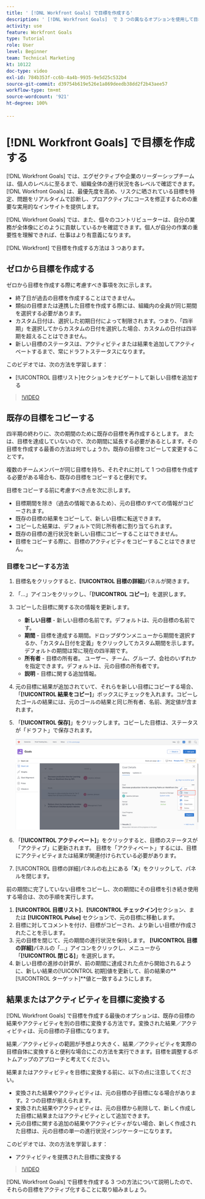 ```yaml
---
title: ' [!DNL Workfront Goals] で目標を作成する'
description: ' [!DNL Workfront Goals]  で 3 つの異なるオプションを使用して目標を作成する方法を説明します。'
activity: use
feature: Workfront Goals
type: Tutorial
role: User
level: Beginner
team: Technical Marketing
kt: 10122
doc-type: video
exl-id: 784b353f-cc6b-4a4b-9935-9e5d25c532b4
source-git-commit: d39754b619e526e1a869deedb38dd2f2b43aee57
workflow-type: tm+mt
source-wordcount: '921'
ht-degree: 100%

---
```


# [!DNL Workfront Goals] で目標を作成する

[!DNL Workfront Goals] では、エグゼクティブや企業のリーダーシップチームは、個人のレベルに至るまで、組織全体の進行状況を各レベルで確認できます。[!DNL Workfront Goals] は、最優先度を高め、リスクに晒されている目標を特定、問題をリアルタイムで診断し、プロアクティブにコースを修正するための重要な実用的なインサイトを提供します。

[!DNL Workfront Goals] では、また、個々のコントリビューターは、自分の業務が全体像にどのように貢献しているかを確認できます。個人が自分の作業の重要性を理解できれば、仕事はより有意義になります。

[!DNL Workfront] で目標を作成する方法は 3 つあります。

## ゼロから目標を作成する

ゼロから目標を作成する際に考慮すべき事項を次に示します。

* 終了日が過去の目標を作成することはできません。
* 類似の目標または連携した目標を作成する際には、組織内の全員が同じ期間を選択する必要があります。
* カスタム日付は、選択した初期日付によって制限されます。つまり、「四半期」を選択してからカスタムの日付を選択した場合、カスタムの日付は四半期を超えることはできません。
* 新しい目標のステータスは、アクティビティまたは結果を追加してアクティベートするまで、常にドラフトステータスになります。

このビデオでは、次の方法を学習します：

* [!UICONTROL 目標リスト]セクションをナビゲートして新しい目標を追加する

>[!VIDEO](https://video.tv.adobe.com/v/335191/?quality=12)

## 既存の目標をコピーする

四半期の終わりに、次の期間のために既存の目標を再作成するとします。 または、目標を達成していないので、次の期間に延長する必要があるとします。その目標を作成する最善の方法は何でしょうか。既存の目標をコピーして変更することです。

複数のチームメンバーが同じ目標を持ち、それぞれに対して 1 つの目標を作成する必要がある場合も、既存の目標をコピーすると便利です。

目標をコピーする前に考慮すべき点を次に示します。

* 目標期間を除き（過去の情報であるため）、元の目標のすべての情報がコピーされます。
* 既存の目標の結果をコピーして、新しい目標に転送できます。
* コピーした結果は、デフォルトで同じ所有者に割り当てられます。
* 既存の目標の進行状況を新しい目標にコピーすることはできません。
* 目標をコピーする際に、目標のアクティビティをコピーすることはできません。

### 目標をコピーする方法

1. 目標名をクリックすると、**[!UICONTROL 目標の詳細]**&#x200B;パネルが開きます。
1. 「...」アイコンをクリックし、「**[!UICONTROL コピー]**」を選択します。
1. コピーした目標に関する次の情報を更新します。
   * **新しい目標** - 新しい目標の名前です。デフォルトは、元の目標の名前です。
   * **期間** - 目標を達成する期間。ドロップダウンメニューから期間を選択するか、「カスタム日付を定義」をクリックしてカスタム期間を示します。デフォルトの期間は常に現在の四半期です。
   * **所有者** - 目標の所有者。 ユーザー、チーム、グループ、会社のいずれかを指定できます。デフォルトは、元の目標の所有者です。
   * **説明** - 目標に関する追加情報。

1. 元の目標に結果が追加されていて、それらを新しい目標にコピーする場合、「**[!UICONTROL 結果をコピー]**」ボックスにチェックを入れます。コピーしたゴールの結果には、元のゴールの結果と同じ所有者、名前、測定値が含まれます。

1. 「**[!UICONTROL 保存]**」をクリックします。コピーした目標は、ステータスが「ドラフト」で保存されます。

   ![[!DNL Workfront Goals] の[!UICONTROL 目標の詳細]パネルと[!UICONTROL コピー]オプションの画像](assets/03-workfront-goals-copy-a-goal.png)

1. 「**[!UICONTROL アクティベート]**」をクリックすると、目標のステータスが「アクティブ」に更新されます。 目標を「アクティベート」するには、目標にアクティビティまたは結果が関連付けられている必要があります。

1. [!UICONTROL 目標の詳細]パネルの右上にある「**X**」をクリックして、パネルを閉じます。

前の期間に完了していない目標をコピーし、次の期間にその目標を引き続き使用する場合は、次の手順を実行します。

1. **[!UICONTROL 目標リスト]**、**[!UICONTROL チェックイン]**&#x200B;セクション、または **[!UICONTROL Pulse]** セクションで、元の目標に移動します。
1. 目標に対してコメントを付け、目標がコピーされ、より新しい目標が作成されたことを示します。
1. 元の目標を閉じて、元の期間の進行状況を保持します。 **[!UICONTROL 目標の詳細]**&#x200B;パネルの「...」アイコンをクリックし、メニューから「**[!UICONTROL 閉じる]**」を選択します。
1. 新しい目標の進捗の計算が、前の期間に達成された点から開始されるように、新しい結果の[!UICONTROL 初期]値を更新して、前の結果の&#x200B;**[!UICONTROL ターゲット]**値と一致するようにします。


## 結果またはアクティビティを目標に変換する

[!DNL Workfront Goals] で目標を作成する最後のオプションは、既存の目標の結果やアクティビティを別の目標に変換する方法です。変換された結果／アクティビティは、元の目標の子目標になります。

結果／アクティビティの範囲が予想より大きく、結果／アクティビティを実際の目標自体に変換すると便利な場合にこの方法を実行できます。目標を調整するボトムアップのアプローチと考えてください。

結果またはアクティビティを目標に変換する前に、以下の点に注意してください。

* 変換された結果やアクティビティは、元の目標の子目標になる場合があります。2 つの目標が揃えられます。
* 変換された結果やアクティビティは、元の目標から削除して、新しく作成した目標に結果またはアクティビティとして追加できます。
* 元の目標に関する追加の結果やアクティビティがない場合、新しく作成された目標は、元の目標の単一の進行状況インジケーターになります。

このビデオでは、次の方法を学習します：

* アクティビティを提携された目標に変換する

>[!VIDEO](https://video.tv.adobe.com/v/335192/?quality=12)

[!DNL Workfront Goals] で目標を作成する 3 つの方法について説明したので、それらの目標をアクティブ化することに取り組みましょう。
